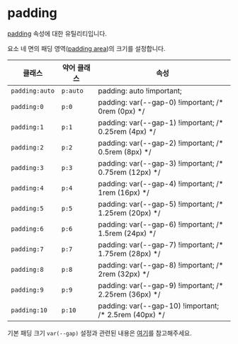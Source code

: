 # padding

[padding](https://developer.mozilla.org/en-US/docs/Web/CSS/padding) 속성에 대한 유틸리티입니다.

요소 네 면의 패딩 영역([padding area](https://developer.mozilla.org/en-US/docs/Web/CSS/CSS_box_model/Introduction_to_the_CSS_box_model#padding_area))의 크기를 설정합니다.

<table>
  <thead>
    <tr>
      <th scope="col">클래스</th>
      <th scope="col">약어 클래스</th>
      <th scope="col">속성</th>
    </tr>
  </thead>
  <tbody>
<tr>
  <td><code>padding:auto</code></td>
  <td><code>p:auto</code></td>
  <td><span class="code">padding: auto !important;</span></td>
</tr>

<tr>
  <td><code>padding:0</code></td>
  <td><code>p:0</code></td>
  <td><span class="code">padding: var(--gap-0) !important;</span> <span class="c:weak">/* 0rem (0px) */</span></td>
</tr>

<tr>
  <td><code>padding:1</code></td>
  <td><code>p:1</code></td>
  <td><span class="code">padding: var(--gap-1) !important;</span> <span class="c:weak">/* 0.25rem (4px) */</span></td>
</tr>

<tr>
  <td><code>padding:2</code></td>
  <td><code>p:2</code></td>
  <td><span class="code">padding: var(--gap-2) !important;</span> <span class="c:weak">/* 0.5rem (8px) */</span></td>
</tr>

<tr>
  <td><code>padding:3</code></td>
  <td><code>p:3</code></td>
  <td><span class="code">padding: var(--gap-3) !important;</span> <span class="c:weak">/* 0.75rem (12px) */</span></td>
</tr>

<tr>
  <td><code>padding:4</code></td>
  <td><code>p:4</code></td>
  <td><span class="code">padding: var(--gap-4) !important;</span> <span class="c:weak">/* 1rem (16px) */</span></td>
</tr>

<tr>
  <td><code>padding:5</code></td>
  <td><code>p:5</code></td>
  <td><span class="code">padding: var(--gap-5) !important;</span> <span class="c:weak">/* 1.25rem (20px) */</span></td>
</tr>

<tr>
  <td><code>padding:6</code></td>
  <td><code>p:6</code></td>
  <td><span class="code">padding: var(--gap-6) !important;</span> <span class="c:weak">/* 1.5rem (24px) */</span></td>
</tr>

<tr>
  <td><code>padding:7</code></td>
  <td><code>p:7</code></td>
  <td><span class="code">padding: var(--gap-7) !important;</span> <span class="c:weak">/* 1.75rem (28px) */</span></td>
</tr>

<tr>
  <td><code>padding:8</code></td>
  <td><code>p:8</code></td>
  <td><span class="code">padding: var(--gap-8) !important;</span> <span class="c:weak">/* 2rem (32px) */</span></td>
</tr>

<tr>
  <td><code>padding:9</code></td>
  <td><code>p:9</code></td>
  <td><span class="code">padding: var(--gap-9) !important;</span> <span class="c:weak">/* 2.25rem (36px) */</span></td>
</tr>

<tr>
  <td><code>padding:10</code></td>
  <td><code>p:10</code></td>
  <td><span class="code">padding: var(--gap-10) !important;</span> <span class="c:weak">/* 2.5rem (40px) */</span></td>
</tr>

  </tbody>

</table>

기본 패딩 크기 `var(--gap)` 설정과 관련된 내용은 [여기](../../variables/gap.md)를 참고해주세요.
